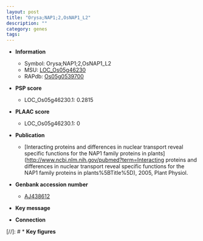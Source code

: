 ```yaml
---
layout: post
title: "Orysa;NAP1;2,OsNAP1_L2"
description: ""
category: genes
tags: 
---
```


* **Information**  
    + Symbol: Orysa;NAP1;2,OsNAP1_L2  
    + MSU: [LOC_Os05g46230](http://rice.plantbiology.msu.edu/cgi-bin/ORF_infopage.cgi?orf=LOC_Os05g46230)  
    + RAPdb: [Os05g0539700](http://rapdb.dna.affrc.go.jp/viewer/gbrowse_details/irgsp1?name=Os05g0539700)  

* **PSP score**  
    + LOC_Os05g46230.1: 0.2815 

* **PLAAC score**  
    + LOC_Os05g46230.1: 0 

* **Publication**  
    + [Interacting proteins and differences in nuclear transport reveal specific functions for the NAP1 family proteins in plants](http://www.ncbi.nlm.nih.gov/pubmed?term=Interacting proteins and differences in nuclear transport reveal specific functions for the NAP1 family proteins in plants%5BTitle%5D), 2005, Plant Physiol.

* **Genbank accession number**  
    + [AJ438612](http://www.ncbi.nlm.nih.gov/nuccore/AJ438612)

* **Key message**  

* **Connection**  

[//]: # * **Key figures**  


